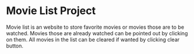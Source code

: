 # Movie List Project



Movie list is an website to store favorite movies or movies those are to be watched. 
Movies those are already watched can be pointed out by clicking on them. 
All movies in the list can be cleared if wanted by clicking clear button.
